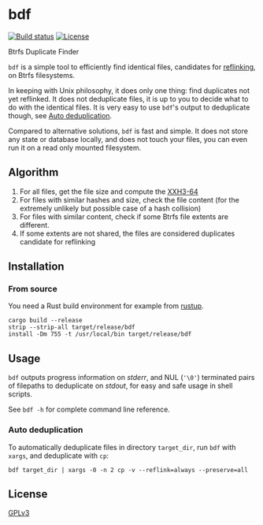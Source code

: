 # bdf

[![Build status](https://github.com/desbma/bdf/actions/workflows/ci.yml/badge.svg)](https://github.com/desbma/bdf/actions)
[![License](https://img.shields.io/github/license/desbma/bdf.svg?style=flat)](https://github.com/desbma/bdf/blob/master/LICENSE)

Btrfs Duplicate Finder

`bdf` is a simple tool to efficiently find identical files, candidates for [reflinking](https://btrfs.readthedocs.io/en/latest/Reflink.html), on Btrfs filesystems.

In keeping with Unix philosophy, it does only one thing: find duplicates not yet reflinked. It does not deduplicate files, it is up to you to decide what to do with the identical files. It is very easy to use `bdf`'s output to deduplicate though, see [Auto deduplication](#auto-deduplication).

Compared to alternative solutions, `bdf` is fast and simple. It does not store any state or database locally, and does not touch your files, you can even run it on a read only mounted filesystem.

## Algorithm

1. For all files, get the file size and compute the [XXH3-64](https://github.com/Cyan4973/xxHash)
2. For files with similar hashes and size, check the file content (for the extremely unlikely but possible case of a hash collision)
3. For files with similar content, check if some Btrfs file extents are different.
4. If some extents are not shared, the files are considered duplicates candidate for reflinking

## Installation

### From source

You need a Rust build environment for example from [rustup](https://rustup.rs/).

```
cargo build --release
strip --strip-all target/release/bdf
install -Dm 755 -t /usr/local/bin target/release/bdf
```

## Usage

`bdf` outputs progress information on _stderr_, and NUL (`'\0'`) terminated pairs of filepaths to deduplicate on _stdout_, for easy and safe usage in shell scripts.

See `bdf -h` for complete command line reference.

### Auto deduplication

To automatically deduplicate files in directory `target_dir`, run `bdf` with `xargs`, and deduplicate with `cp`:

```
bdf target_dir | xargs -0 -n 2 cp -v --reflink=always --preserve=all
```

## License

[GPLv3](./LICENSE)
